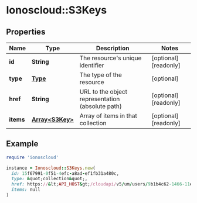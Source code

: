 # Ionoscloud::S3Keys

## Properties

| Name | Type | Description | Notes |
| ---- | ---- | ----------- | ----- |
| **id** | **String** | The resource&#39;s unique identifier | [optional][readonly] |
| **type** | [**Type**](Type.md) | The type of the resource | [optional] |
| **href** | **String** | URL to the object representation (absolute path) | [optional][readonly] |
| **items** | [**Array&lt;S3Key&gt;**](S3Key.md) | Array of items in that collection | [optional][readonly] |

## Example

```ruby
require 'ionoscloud'

instance = Ionoscloud::S3Keys.new(
  id: 15f67991-0f51-4efc-a8ad-ef1fb31a480c,
  type: &quot;collection&quot;,
  href: https://&lt;API_HOST&gt;/cloudapi/v5/um/users/9b1b4c62-1466-11e7-87d3-d7bb7dac0087/s3keys,
  items: null
)
```

